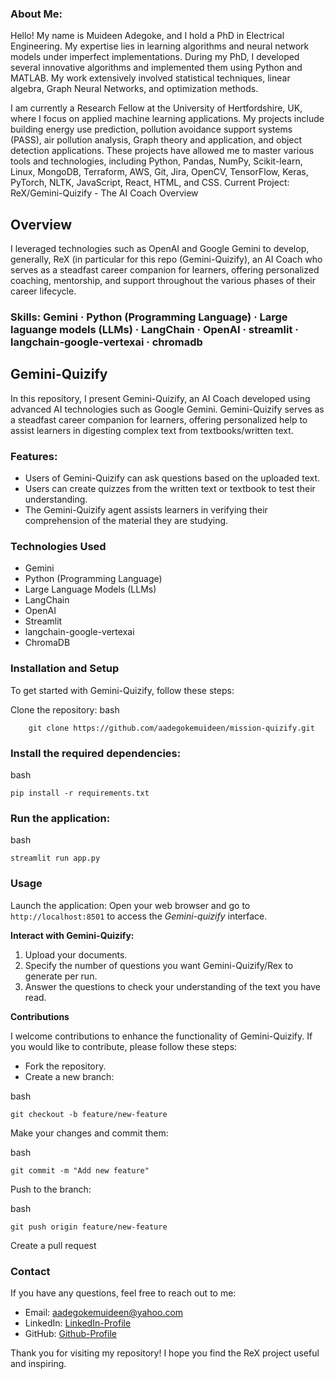 ### About Me:
Hello! My name is Muideen Adegoke, and I hold a PhD in Electrical Engineering. My expertise lies in learning algorithms and neural network models under imperfect implementations. During my PhD, I developed several innovative algorithms and implemented them using Python and MATLAB. My work extensively involved statistical techniques, linear algebra, Graph Neural Networks, and optimization methods.

I am currently a Research Fellow at the University of Hertfordshire, UK, where I focus on applied machine learning applications. My projects include building energy use prediction, pollution avoidance support systems (PASS), air pollution analysis, Graph theory and application, and object detection applications. These projects have allowed me to master various tools and technologies, including Python, Pandas, NumPy, Scikit-learn, Linux, MongoDB, Terraform, AWS, Git, Jira, OpenCV, TensorFlow, Keras, PyTorch, NLTK, JavaScript, React, HTML, and CSS.
Current Project: ReX/Gemini-Quizify - The AI Coach
Overview

## Overview

I leveraged technologies such as OpenAI and Google Gemini to develop, generally, ReX (in particular for this repo (Gemini-Quizify), an AI Coach who serves as a steadfast career companion for learners,
offering personalized coaching, mentorship, and support throughout the various phases of their career lifecycle. 

### Skills: Gemini · Python (Programming Language) · Large laguange models (LLMs) · LangChain · OpenAI · streamlit · langchain-google-vertexai · chromadb


## Gemini-Quizify
In this repository, I present Gemini-Quizify, an AI Coach developed using advanced AI technologies such as Google Gemini. Gemini-Quizify serves as a steadfast career companion for learners, offering personalized help to assist learners in digesting complex text from textbooks/written text.

### Features:
- Users of Gemini-Quizify can ask questions based on the uploaded text.
- Users can create quizzes from the written text or textbook to test their understanding.
- The Gemini-Quizify agent assists learners in verifying their comprehension of the material they are studying.

### Technologies Used
- Gemini
- Python (Programming Language)
- Large Language Models (LLMs)
- LangChain
- OpenAI
- Streamlit
- langchain-google-vertexai
- ChromaDB

### Installation and Setup

To get started with Gemini-Quizify, follow these steps:

Clone the repository:
    bash

        git clone https://github.com/aadegokemuideen/mission-quizify.git

### Install the required dependencies:

bash

    pip install -r requirements.txt

### Run the application:

bash

    streamlit run app.py

### Usage

Launch the application:
Open your web browser and go to ``http://localhost:8501`` to access the *Gemini-quizify* interface.

**Interact with Gemini-Quizify:**
   
1. Upload your documents.
2. Specify the number of questions you want Gemini-Quizify/Rex to generate per run.
3. Answer the questions to check your understanding of the text you have read.


**Contributions**

I welcome contributions to enhance the functionality of Gemini-Quizify. 
If you would like to contribute, please follow these steps:
* Fork the repository.
* Create a new branch:

bash
   
    git checkout -b feature/new-feature

Make your changes and commit them:

bash
    
    git commit -m "Add new feature"

Push to the branch:

bash
    
    git push origin feature/new-feature

Create a pull request

### Contact

If you have any questions, feel free to reach out to me:

- Email: aadegokemuideen@yahoo.com
- LinkedIn: [LinkedIn-Profile](https://www.linkedin.com/in/adegokemuideen)
- GitHub: [Github-Profile](https://github.com/aadegokemuideen)

Thank you for visiting my repository! I hope you find the ReX project useful and inspiring.

